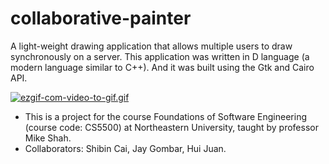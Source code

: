 # collaborative-painter
A light-weight drawing application that allows multiple users to draw synchronously on a server.
This application was written in D language (a modern language similar to C++). 
And it was built using the Gtk and Cairo API.


[![ezgif-com-video-to-gif.gif](https://i.postimg.cc/jStjJ2Ry/ezgif-com-video-to-gif.gif)](https://postimg.cc/VdZwxYrN)


* This is a project for the course Foundations of Software Engineering (course code: CS5500) at Northeastern University, taught by professor 
Mike Shah.
* Collaborators: Shibin Cai, Jay Gombar, Hui Juan.
